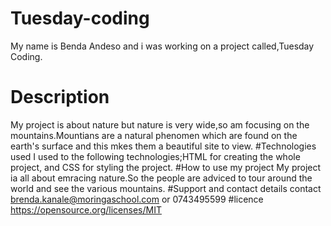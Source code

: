 # Tuesday-coding
My name is Benda Andeso and i was working on a project called,Tuesday Coding.
# Description
My project is about nature but nature is very wide,so am focusing on the mountains.Mountians are a natural phenomen which are found on the earth's surface and this mkes them a beautiful site to view.
#Technologies used
I used to the following technologies;HTML for creating the whole project, and CSS for styling the project.
#How to use my project
My project ia all about emracing nature.So the people are adviced to tour around the world and see the various mountains.
#Support and contact details
contact brenda.kanale@moringaschool.com or 0743495599
#licence
https://opensource.org/licenses/MIT
